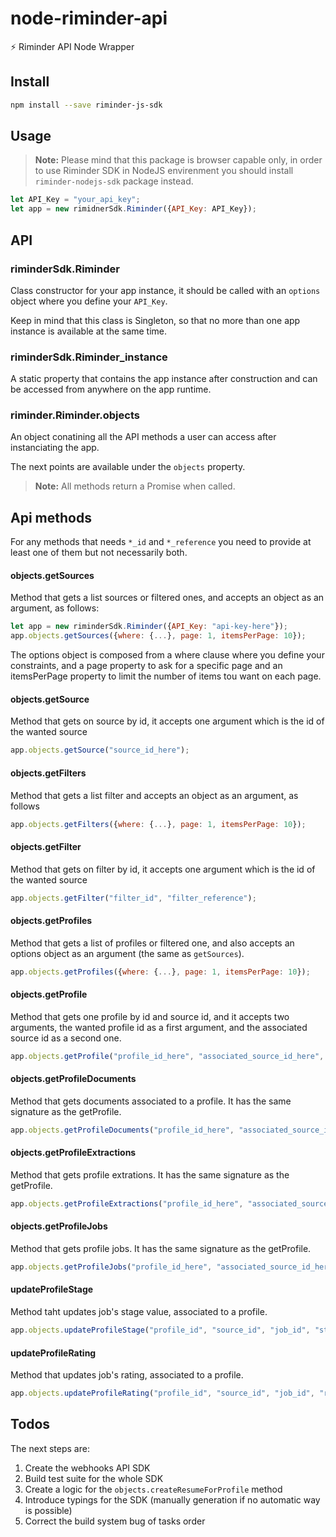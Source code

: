 # node-riminder-api
⚡️ Riminder API Node Wrapper

## Install

```bash
npm install --save riminder-js-sdk
```

## Usage

> **Note:** Please mind that this package is browser capable only, in order to use Riminder SDK in NodeJS envirenment you should install `riminder-nodejs-sdk` package instead.

```javascript
let API_Key = "your_api_key";
let app = new rimidnerSdk.Riminder({API_Key: API_Key});
```

## API

### riminderSdk.Riminder

Class constructor for your app instance, it should be called with an `options` object where you define your `API_Key`.

Keep in mind that this class is Singleton, so that no more than one app instance is available at the same time.

### riminderSdk.Riminder_instance

A static property that contains the app instance after construction and can be accessed from anywhere on the app runtime.

### riminder.Riminder.objects

An object conatining all the API methods a user can access after instanciating the app.

The next points are available under the `objects` property.

> **Note:** All methods return a Promise when called.

## Api methods
For any methods that needs `*_id` and `*_reference`
  you need to provide at least one of them but not necessarily both.

#### objects.getSources

Method that gets a list sources or filtered ones, and accepts an object as an argument, as follows:

```javascript
let app = new riminderSdk.Riminder({API_Key: "api-key-here"});
app.objects.getSources({where: {...}, page: 1, itemsPerPage: 10});
```

The options object is composed from a where clause where you define your constraints, and a page property to ask for a specific page and an itemsPerPage property to limit the number of items tou want on each page.

#### objects.getSource

Method that gets on source by id, it accepts one argument which is the id of the wanted source

```javascript
app.objects.getSource("source_id_here");
```

#### objects.getFilters

Method that gets a list filter and accepts an object as an argument, as follows

```javascript
app.objects.getFilters({where: {...}, page: 1, itemsPerPage: 10});
```

#### objects.getFilter

Method that gets on filter by id, it accepts one argument which is the id of the wanted source

```javascript
app.objects.getFilter("filter_id", "filter_reference");
```

#### objects.getProfiles

Method that gets a list of profiles or filtered one, and also accepts an options object as an argument (the same as `getSources`).

```javascript
app.objects.getProfiles({where: {...}, page: 1, itemsPerPage: 10});
```

#### objects.getProfile

Method that gets one profile by id and source id, and it accepts two arguments, the wanted profile id as a first argument, and the associated source id as a second one.

```javascript
app.objects.getProfile("profile_id_here", "associated_source_id_here", "profile_reference");
```

#### objects.getProfileDocuments

Method that gets documents associated to a profile. It has the same signature as the getProfile.

```javascript
app.objects.getProfileDocuments("profile_id_here", "associated_source_id_here", "profile_reference");
```

#### objects.getProfileExtractions

Method that gets profile extrations. It has the same signature as the getProfile.

```javascript
app.objects.getProfileExtractions("profile_id_here", "associated_source_id_here", "profile_reference");
```

#### objects.getProfileJobs

Method that gets profile jobs. It has the same signature as the getProfile.

```javascript
app.objects.getProfileJobs("profile_id_here", "associated_source_id_here", "profile_reference");
```

#### updateProfileStage

Method taht updates job's stage value, associated to a profile.

```javascript
app.objects.updateProfileStage("profile_id", "source_id", "job_id", "stage_new_value", "profile_reference", "filter_reference");
```

#### updateProfileRating

Method that updates job's rating, associated to a profile.

```javascript
app.objects.updateProfileRating("profile_id", "source_id", "job_id", "rating_new_value", "profile_reference", "filter_reference");
```

## Todos

The next steps are:

1. Create the webhooks API SDK
2. Build test suite for the whole SDK
3. Create a logic for the `objects.createResumeForProfile` method
4. Introduce typings for the SDK (manually generation if no automatic way is possible)
5. Correct the build system bug of tasks order
